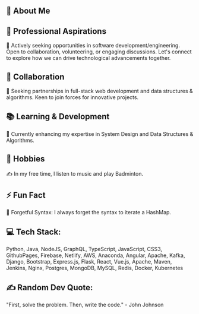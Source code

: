 💫 About Me
----------------------------

🚀 Professional Aspirations
----------------------------------------------------------------------------------------------------
🔭 Actively seeking opportunities in software development/engineering. Open to collaboration, volunteering, or engaging discussions. Let's connect to explore how we can drive technological advancements together.

🤝 Collaboration
--------------------------------------------------------------------------------------
👯 Seeking partnerships in full-stack web development and data structures & algorithms. Keen to join forces for innovative projects.

📚 Learning & Development
-----------------------------------------------------------
🌱 Currently enhancing my expertise in System Design and Data Structures & Algorithms.

🎵 Hobbies
----------------------------------------
✍️ In my free time, I listen to music and play Badminton.

⚡ Fun Fact
----------------------
🤔 Forgetful Syntax: I always forget the syntax to iterate a HashMap.

💻 Tech Stack:
------------------------------------------
Python, Java, NodeJS,  GraphQL, TypeScript, JavaScript, CSS3, GithubPages, Firebase, Netlify, AWS, Anaconda, Angular, Apache, Kafka, Django, Bootstrap, Express.js, Flask, React, Vue.js, Apache, Maven, Jenkins, Nginx, Postgres, MongoDB, MySQL, Redis, Docker, Kubernetes
























✍️ Random Dev Quote: 
-------------------------------------
"First, solve the problem. Then, write the code." - John Johnson


